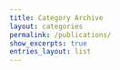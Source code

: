 ```yaml
---
title: Category Archive
layout: categories
permalink: /publications/
show_excerpts: true
entries_layout: list
---
```

